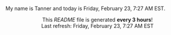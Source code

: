 My name is Tanner and today is Friday, February 23, 7:27 AM EST.

<p align="center">This <i>README</i> file is generated <b>every 3 hours</b>!</br>Last refresh: Friday, February 23, 7:27 AM EST<br /></p>
